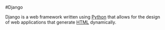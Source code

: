 #Django

Django is a web framework written using [Python](/wiki/Python) that allows for the design of web applications that generate [HTML](/wiki/HTML) dynamically. 






























































     